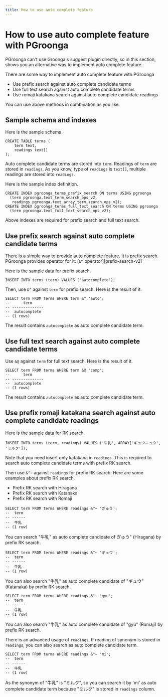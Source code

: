 ```yaml
---
title: How to use auto complete feature
---
```


# How to use auto complete feature with PGroonga

PGroonga can't use Groonga's suggest plugin directly, so in this section, shows you an alternative way to implement auto complete feature.

There are some way to implement auto complete feature with PGroonga

* Use prefix search against auto complete candidate terms
* Use full text search against auto complete candidate terms
* Use romaji katakana search against auto complete candidate readings

You can use above methods in combination as you like.

## Sample schema and indexes

Here is the sample schema.

```
CREATE TABLE terms (
    term text,
    readings text[]
);
```

Auto complete candidate terms are stored into `term`. Readings of `term` are stored in `readings`. As you know, type of `readings` is `text[]`, multiple readings are stored into `readings`.

Here is the sample index definition.

```
CREATE INDEX pgroonga_terms_prefix_search ON terms USING pgroonga
  (term pgroonga.text_term_search_ops_v2,
   readings pgroonga.text_array_term_search_ops_v2);
CREATE INDEX pgroonga_terms_full_text_search ON terms USING pgroonga
  (term pgroonga.text_full_text_search_ops_v2);
```

Above indexes are required for prefix search and full text search.

## Use prefix search against auto complete candidate terms

There is a simple way to provide auto complete feature. It is prefix search.
PGroonga provides operator for it: [`&^` operator][prefix-search-v2]

Here is the sample data for prefix search.

```
INSERT INTO terms (term) VALUES ('autocomplete');
```

Then, use `&^` against `term` for prefix search. Here is the result of it.

```
SELECT term FROM terms WHERE term &^ 'auto';
--      term     
-- --------------
--  autocomplete
-- (1 rows)
```

The result contains `autocomplete` as auto complete candidate term.

## Use full text search against auto complete candidate terms

Use `&@` against `term` for full text search. Here is the result of it.

```
SELECT term FROM terms WHERE term &@ 'comp';
--      term     
-- --------------
--  autocomplete
-- (1 rows)
```

The result contains `autocomplete` as auto complete candidate term.

## Use prefix romaji katakana search against auto complete candidate readings

Here is the sample data for RK search.

```
INSERT INTO terms (term, readings) VALUES ('牛乳', ARRAY['ギュウニュウ', 'ミルク']);
```

Note that you need insert only katakana in `readings`. This is required to search auto complete candidate terms with prefix RK search.

Then use `&^~` against `readings` for prefix RK search. Here are some examples about prefix RK search.

* Prefix RK search with Hiragana
* Prefix RK search with Katanaka
* Prefix RK search with Romaji

```
SELECT term FROM terms WHERE readings &^~ 'ぎゅう';
--  term 
-- ------
--  牛乳
-- (1 row)
```

You can search "牛乳" as auto complete candidate of ぎゅう" (Hiragana) by prefix RK search.

```
SELECT term FROM terms WHERE readings &^~ 'ギュウ';
--  term 
-- ------
--  牛乳
-- (1 row)
```

You can also search "牛乳" as auto complete candidate of "ギュウ" (Katanaka) by prefix RK search.

```
SELECT term FROM terms WHERE readings &^~ 'gyu';
--  term 
-- ------
--  牛乳
-- (1 row)
```

You can also search "牛乳" as auto complete candidate of "gyu" (Romaji) by prefix RK search.

There is an advanced usage of `readings`. If reading of synonym is
stored in `readings`, you can also search as auto complete candidate
term.

```
SELECT term FROM terms WHERE readings &^~ 'mi';
--  term 
-- ------
--  牛乳
-- (1 row)
```

As the synonym of "牛乳" is "ミルク", so you can search it by 'mi' as auto complete candidate term because "ミルク" is stored in `readings` column.

